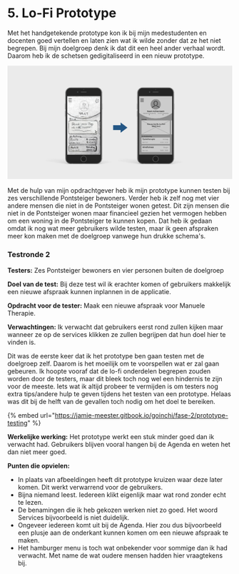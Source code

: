 # 5. Lo-Fi Prototype

Met het handgetekende prototype kon ik bij mijn medestudenten en docenten goed vertellen en laten zien wat ik wilde zonder dat ze het niet begrepen. Bij mijn doelgroep denk ik dat dit een heel ander verhaal wordt. Daarom heb ik de schetsen gedigitaliseerd in een nieuw prototype.

![](.gitbook/assets/lowfi-update.jpg)

Met de hulp van mijn opdrachtgever heb ik mijn prototype kunnen testen bij zes verschillende Pontsteiger bewoners. Verder heb ik zelf nog met vier andere mensen die niet in de Pontsteiger wonen getest. Dit zijn mensen die niet in de Pontsteiger wonen maar financieel gezien het vermogen hebben om een woning in de Pontsteiger te kunnen kopen. Dat heb ik gedaan omdat ik nog wat meer gebruikers wilde testen, maar ik geen afspraken meer kon maken met de doelgroep vanwege hun drukke schema's.

### Testronde 2

**Testers:** Zes Pontsteiger bewoners en vier personen buiten de doelgroep

**Doel van de test:** Bij deze test wil ik erachter komen of gebruikers makkelijk een nieuwe afspraak kunnen inplannen in de applicatie.

**Opdracht voor de tester:** Maak een nieuwe afspraak voor Manuele Therapie.

**Verwachtingen:** Ik verwacht dat gebruikers eerst rond zullen kijken maar wanneer ze op de services klikken ze zullen begrijpen dat hun doel hier te vinden is.

Dit was de eerste keer dat ik het prototype ben gaan testen met de doelgroep zelf. Daarom is het moeilijk om te voorspellen wat er zal gaan gebeuren. Ik hoopte vooraf dat de lo-fi onderdelen begrepen zouden worden door de testers, maar dit bleek toch nog wel een hindernis te zijn voor de meeste. Iets wat ik altijd probeer te vermijden is om testers nog extra tips/andere hulp te geven tijdens het testen van een prototype. Helaas was dit bij de helft van de gevallen toch nodig om het doel te bereiken.

{% embed url="https://jamie-meester.gitbook.io/goinchi/fase-2/prototype-testing" %}

**Werkelijke werking:** Het prototype werkt een stuk minder goed dan ik verwacht had. Gebruikers blijven vooral hangen bij de Agenda en weten het dan niet meer goed.

**Punten die opvielen:**

* In plaats van afbeeldingen heeft dit prototype kruizen waar deze later komen. Dit werkt verwarrend voor de gebruikers.
* Bijna niemand leest. Iedereen klikt eigenlijk maar wat rond zonder echt te lezen.
* De benamingen die ik heb gekozen werken niet zo goed. Het woord Services bijvoorbeeld is niet duidelijk.
* Ongeveer iedereen komt uit bij de Agenda. Hier zou dus bijvoorbeeld een plusje aan de onderkant kunnen komen om een nieuwe afspraak te maken.
* Het hamburger menu is toch wat onbekender voor sommige dan ik had verwacht. Met name de wat oudere mensen hadden hier vraagtekens bij.














